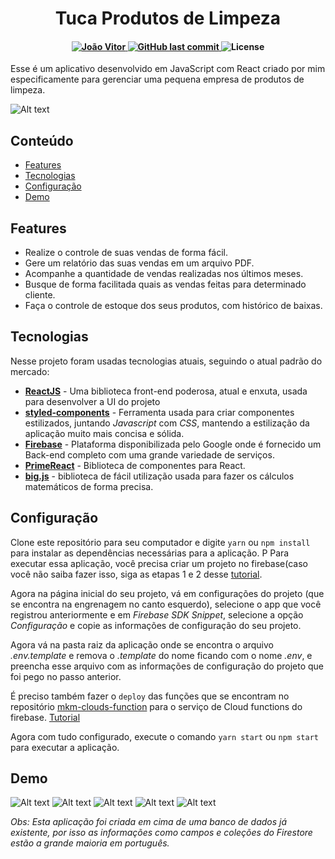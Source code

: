<h1 align="center">Tuca Produtos de Limpeza</h1>
<h4 align="center">	
   <a href="https://www.linkedin.com/in/jo%C3%A3oo-vitor" target="blank">
      <img alt="João Vitor" src="https://img.shields.io/badge/-João Vitor-06C1FF?style=flat&logo=Linkedin&logoColor=white" />
   </a>

  <a href="https://github.com/Joaoo1/mkm-produtos-de-limpeza/commits/master">
    <img alt="GitHub last commit" src="https://img.shields.io/github/last-commit/Joaoo1/mkm-produtos-de-limpeza?color=06C1FF">
  </a> 
  <img alt="License" src="https://img.shields.io/badge/license-MIT-06C1FF">
</h4>


Esse é um aplicativo desenvolvido em JavaScript com React criado por mim especificamente para gerenciar uma pequena empresa de produtos de limpeza.

![Alt text](/demo/Dashboard.png "Página inicial")

## Conteúdo
* [Features](#features)
* [Tecnologias](#tecnologias)
* [Configuração](#configuração)
* [Demo](#demo)

## Features
* Realize o controle de suas vendas de forma fácil.
* Gere um relatório das suas vendas em um arquivo PDF.
* Acompanhe a quantidade de vendas realizadas nos últimos meses.
* Busque de forma facilitada quais as vendas feitas para determinado cliente.
* Faça o controle de estoque dos seus produtos, com histórico de baixas.
	
## Tecnologias
Nesse projeto foram usadas tecnologias atuais, seguindo o atual padrão do mercado:
* [**ReactJS**](https://pt-br.reactjs.org/) - Uma biblioteca front-end poderosa, atual e enxuta, usada para desenvolver a UI do projeto
* [**styled-components**](https://styled-components.com/) - Ferramenta usada para criar componentes estilizados, juntando *Javascript* com *CSS*, mantendo a estilização da aplicação muito mais concisa e sólida.
* [**Firebase**](https://firebase.google.com) - Plataforma disponibilizada pelo Google onde é fornecido um Back-end completo com uma grande variedade de serviços.
* [**PrimeReact**](http://primefaces.org/primereact/) - Biblioteca de componentes para React.
* [**big.js**](https://mikemcl.github.io/big.js/) - biblioteca de fácil utilização usada para fazer os cálculos matemáticos de forma precisa.
	
## Configuração
Clone este repositório para seu computador e digite `yarn` ou `npm install` para instalar as dependências necessárias para a aplicação.
  P
  Para executar essa aplicação, você precisa criar um projeto no firebase(caso você não saiba fazer isso, siga as etapas 1 e 2 desse [tutorial](https://firebase.google.com/docs/web/setup#aplicativos-node.js).

  Agora na página inicial do seu projeto, vá em configurações do projeto (que se encontra na engrenagem no canto esquerdo), selecione o app que você registrou anteriormente e em *Firebase SDK Snippet*, selecione a opção *Configuração* e copie as informações de configuração do seu projeto. 

  Agora vá na pasta raiz da aplicação onde se encontra o arquivo *.env.template* e remova o *.template* do nome ficando com o nome *.env*, e preencha esse arquivo com as informações de configuração do projeto que foi pego no passo anterior. 
  
  É preciso também fazer o `deploy` das funções que se encontram no repositório [mkm-clouds-function](https://github.com/Joaoo1/mkm-cloud-functions) para o serviço de Cloud functions do firebase. [Tutorial](https://github.com/Joaoo1/mkm-cloud-functions)

  Agora com tudo configurado, execute o comando `yarn start` ou `npm start` para executar a aplicação.
  
  ## Demo
  
  ![Alt text](/demo/Dashboard.png "Página inicial")
  ![Alt text](/demo/Sales.png "Vendas")
  ![Alt text](/demo/Clients.png "Clientes")
  ![Alt text](/demo/Products.png "Produtos")
  ![Alt text](/demo/StockHistory.png "Histórico de estoque")

*Obs: Esta aplicação foi criada em cima de uma banco de dados já existente, por isso as informações como campos e coleções do Firestore estão a grande maioria em português.*

